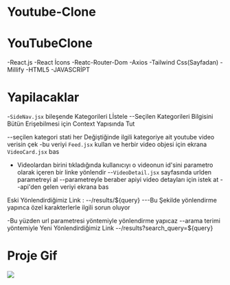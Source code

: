 # Youtube-Clone

# YouTubeClone

-React.js
-React İcons
-Reatc-Router-Dom
-Axios
-Tailwind Css(Sayfadan)
-Millify
-HTML5
-JAVASCRİPT


# Yapilacaklar

-`SideNav.jsx` bileşende Kategorileri Lİstele 
--Seçilen Kategorileri Bilgisini Bütün Erişebilmesi için Context Yapısında Tut

--seçilen kategori stati her Değiştiğinde ilgili kategoriye ait youtube video verisin çek
-bu veriyi `Feed.jsx` kullan ve herbir video objesi için ekrana `VideoCard.jsx` bas

- Videolardan birini tıkladığında kullanıcıyı o videonun id'sini parametro olarak
içeren bir linke yönlendir
--`VideoDetail.jsx` sayfasında urlden parametreyi al
--parametreyle beraber apiyi video detayları için istek at 
--api'den gelen veriyi ekrana bas

Eski Yönlendirdiğimiz Link :
--/results/${query}
---Bu Şekilde yönlendirme yapınca özel karakterlerle ilgili sorun oluyor

-Bu yüzden url parametresi yöntemiyle yönlendirme yapıcaz
--arama terimi yöntemiyle
Yeni Yönlendirdiğimiz Link 
--/results?search_query=${query}

<h1>Proje Gif</h1>


<img src="/youtube/src/assets/youtube.gif" />
